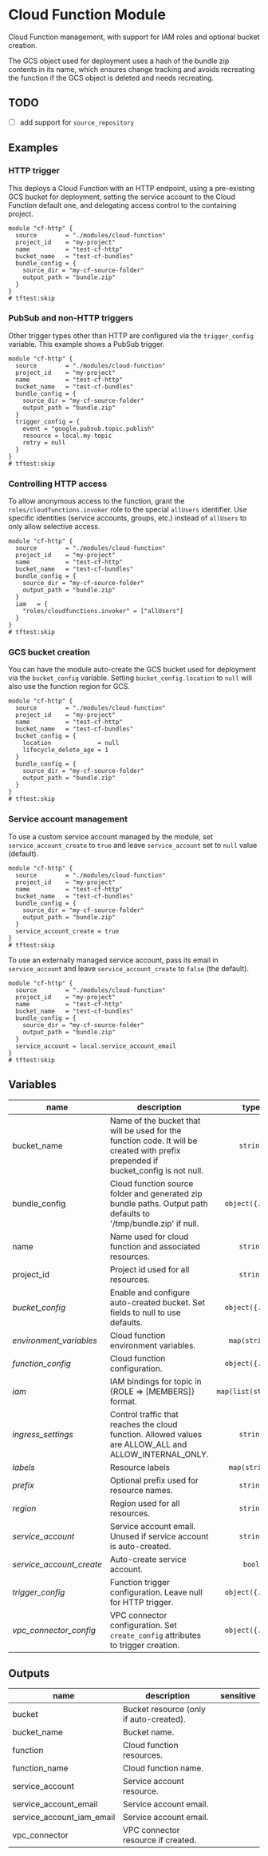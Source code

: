 # Cloud Function Module

Cloud Function management, with support for IAM roles and optional bucket creation.

The GCS object used for deployment uses a hash of the bundle zip contents in its name, which ensures change tracking and avoids recreating the function if the GCS object is deleted and needs recreating.

## TODO

- [ ] add support for `source_repository`

## Examples

### HTTP trigger

This deploys a Cloud Function with an HTTP endpoint, using a pre-existing GCS bucket for deployment, setting the service account to the Cloud Function default one, and delegating access control to the containing project.

```hcl
module "cf-http" {
  source        = "./modules/cloud-function"
  project_id    = "my-project"
  name          = "test-cf-http"
  bucket_name   = "test-cf-bundles"
  bundle_config = {
    source_dir = "my-cf-source-folder"
    output_path = "bundle.zip"
  }
}
# tftest:skip
```

### PubSub and non-HTTP triggers

Other trigger types other than HTTP are configured via the `trigger_config` variable. This example shows a PubSub trigger.

```hcl
module "cf-http" {
  source        = "./modules/cloud-function"
  project_id    = "my-project"
  name          = "test-cf-http"
  bucket_name   = "test-cf-bundles"
  bundle_config = {
    source_dir = "my-cf-source-folder"
    output_path = "bundle.zip"
  }
  trigger_config = {
    event = "google.pubsub.topic.publish"
    resource = local.my-topic
    retry = null
  }
}
# tftest:skip
```

### Controlling HTTP access

To allow anonymous access to the function, grant the `roles/cloudfunctions.invoker` role to the special `allUsers` identifier. Use specific identities (service accounts, groups, etc.) instead of `allUsers` to only allow selective access.

```hcl
module "cf-http" {
  source        = "./modules/cloud-function"
  project_id    = "my-project"
  name          = "test-cf-http"
  bucket_name   = "test-cf-bundles"
  bundle_config = {
    source_dir = "my-cf-source-folder"
    output_path = "bundle.zip"
  }
  iam   = {
    "roles/cloudfunctions.invoker" = ["allUsers"]
  }
}
# tftest:skip
```

### GCS bucket creation

You can have the module auto-create the GCS bucket used for deployment via the `bucket_config` variable. Setting `bucket_config.location` to `null` will also use the function region for GCS.

```hcl
module "cf-http" {
  source        = "./modules/cloud-function"
  project_id    = "my-project"
  name          = "test-cf-http"
  bucket_name   = "test-cf-bundles"
  bucket_config = {
    location             = null
    lifecycle_delete_age = 1
  }
  bundle_config = {
    source_dir = "my-cf-source-folder"
    output_path = "bundle.zip"
  }
}
# tftest:skip
```

### Service account management

To use a custom service account managed by the module, set `service_account_create` to `true` and leave `service_account` set to `null` value (default).

```hcl
module "cf-http" {
  source        = "./modules/cloud-function"
  project_id    = "my-project"
  name          = "test-cf-http"
  bucket_name   = "test-cf-bundles"
  bundle_config = {
    source_dir = "my-cf-source-folder"
    output_path = "bundle.zip"
  }
  service_account_create = true
}
# tftest:skip
```

To use an externally managed service account, pass its email in `service_account` and leave `service_account_create` to `false` (the default).

```hcl
module "cf-http" {
  source        = "./modules/cloud-function"
  project_id    = "my-project"
  name          = "test-cf-http"
  bucket_name   = "test-cf-bundles"
  bundle_config = {
    source_dir = "my-cf-source-folder"
    output_path = "bundle.zip"
  }
  service_account = local.service_account_email
}
# tftest:skip
```

<!-- BEGIN TFDOC -->
## Variables

| name | description | type | required | default |
|---|---|:---: |:---:|:---:|
| bucket_name | Name of the bucket that will be used for the function code. It will be created with prefix prepended if bucket_config is not null. | <code title="">string</code> | ✓ |  |
| bundle_config | Cloud function source folder and generated zip bundle paths. Output path defaults to '/tmp/bundle.zip' if null. | <code title="object&#40;&#123;&#10;source_dir  &#61; string&#10;output_path &#61; string&#10;&#125;&#41;">object({...})</code> | ✓ |  |
| name | Name used for cloud function and associated resources. | <code title="">string</code> | ✓ |  |
| project_id | Project id used for all resources. | <code title="">string</code> | ✓ |  |
| *bucket_config* | Enable and configure auto-created bucket. Set fields to null to use defaults. | <code title="object&#40;&#123;&#10;location             &#61; string&#10;lifecycle_delete_age &#61; number&#10;&#125;&#41;">object({...})</code> |  | <code title="">null</code> |
| *environment_variables* | Cloud function environment variables. | <code title="map&#40;string&#41;">map(string)</code> |  | <code title="">{}</code> |
| *function_config* | Cloud function configuration. | <code title="object&#40;&#123;&#10;entry_point      &#61; string&#10;ingress_settings &#61; string&#10;instances        &#61; number&#10;memory           &#61; number&#10;runtime          &#61; string&#10;timeout          &#61; number&#10;&#125;&#41;">object({...})</code> |  | <code title="&#123;&#10;entry_point      &#61; &#34;main&#34;&#10;ingress_settings &#61; null&#10;instances        &#61; 1&#10;memory           &#61; 256&#10;runtime          &#61; &#34;python37&#34;&#10;timeout          &#61; 180&#10;&#125;">...</code> |
| *iam* | IAM bindings for topic in {ROLE => [MEMBERS]} format. | <code title="map&#40;list&#40;string&#41;&#41;">map(list(string))</code> |  | <code title="">{}</code> |
| *ingress_settings* | Control traffic that reaches the cloud function. Allowed values are ALLOW_ALL and ALLOW_INTERNAL_ONLY. | <code title="">string</code> |  | <code title="">null</code> |
| *labels* | Resource labels | <code title="map&#40;string&#41;">map(string)</code> |  | <code title="">{}</code> |
| *prefix* | Optional prefix used for resource names. | <code title="">string</code> |  | <code title="">null</code> |
| *region* | Region used for all resources. | <code title="">string</code> |  | <code title="">europe-west1</code> |
| *service_account* | Service account email. Unused if service account is auto-created. | <code title="">string</code> |  | <code title="">null</code> |
| *service_account_create* | Auto-create service account. | <code title="">bool</code> |  | <code title="">false</code> |
| *trigger_config* | Function trigger configuration. Leave null for HTTP trigger. | <code title="object&#40;&#123;&#10;event    &#61; string&#10;resource &#61; string&#10;retry    &#61; bool&#10;&#125;&#41;">object({...})</code> |  | <code title="">null</code> |
| *vpc_connector_config* | VPC connector configuration. Set `create_config` attributes to trigger creation. | <code title="object&#40;&#123;&#10;egress_settings &#61; string&#10;name            &#61; string&#10;create_config &#61; object&#40;&#123;&#10;ip_cidr_range &#61; string&#10;network       &#61; string&#10;&#125;&#41;&#10;&#125;&#41;">object({...})</code> |  | <code title="">null</code> |

## Outputs

| name | description | sensitive |
|---|---|:---:|
| bucket | Bucket resource (only if auto-created). |  |
| bucket_name | Bucket name. |  |
| function | Cloud function resources. |  |
| function_name | Cloud function name. |  |
| service_account | Service account resource. |  |
| service_account_email | Service account email. |  |
| service_account_iam_email | Service account email. |  |
| vpc_connector | VPC connector resource if created. |  |
<!-- END TFDOC -->
